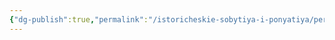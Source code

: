 ```yaml
---
{"dg-publish":true,"permalink":"/istoricheskie-sobytiya-i-ponyatiya/pereskaz-syuzheta-vetra-grejvforta/","dgPassFrontmatter":true}
---
```


